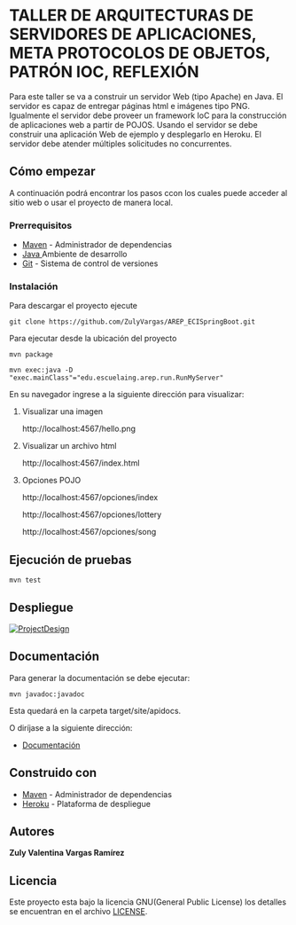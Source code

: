 # TALLER DE ARQUITECTURAS DE SERVIDORES DE APLICACIONES, META PROTOCOLOS DE OBJETOS, PATRÓN IOC, REFLEXIÓN

Para este taller se va a construir un servidor Web (tipo Apache) en Java. El servidor es capaz de entregar páginas html e imágenes tipo PNG. Igualmente el servidor debe proveer un framework IoC para la construcción de aplicaciones web a partir de POJOS. Usando el servidor se debe construir una aplicación Web de ejemplo y desplegarlo en Heroku. 
El servidor debe atender múltiples solicitudes no concurrentes.

## Cómo empezar

A continuación podrá encontrar los pasos ccon los cuales puede acceder al sitio web o usar el proyecto de manera local.

### Prerrequisitos


* [Maven](https://maven.apache.org/) - Administrador de dependencias
* [Java ](https://www.oracle.com/co/java/technologies/javase/javase-jdk8-downloads.html)       Ambiente de desarrollo
* [Git](https://git-scm.com/) - Sistema de control de versiones

### Instalación


Para descargar el proyecto ejecute 

    git clone https://github.com/ZulyVargas/AREP_ECISpringBoot.git

Para ejecutar desde la ubicación del proyecto 

    mvn package 

    mvn exec:java -D "exec.mainClass"="edu.escuelaing.arep.run.RunMyServer"
   


En su navegador ingrese a la siguiente dirección para visualizar: 

1. Visualizar una imagen
    
    http://localhost:4567/hello.png

2. Visualizar un archivo html

   http://localhost:4567/index.html

3. Opciones POJO

   http://localhost:4567/opciones/index

   http://localhost:4567/opciones/lottery

   http://localhost:4567/opciones/song


## Ejecución de  pruebas

    mvn test

## Despliegue

[![ProjectDesign](https://www.herokucdn.com/deploy/button.png)](https://herokuapp.com)

## Documentación
Para generar la documentación se debe ejecutar:

    mvn javadoc:javadoc

Esta quedará en la carpeta target/site/apidocs.

O diríjase a la siguiente dirección: 

* [Documentación](https://github.com/ZulyVargas)

## Construido con 

* [Maven](https://maven.apache.org/) - Administrador de dependencias
* [Heroku](https://heroku.com) - Plataforma de despliegue


## Autores

**Zuly Valentina Vargas Ramírez** 


## Licencia

Este proyecto esta bajo la licencia GNU(General Public License) los detalles se encuentran en el archivo [LICENSE](LICENSE.txt).
